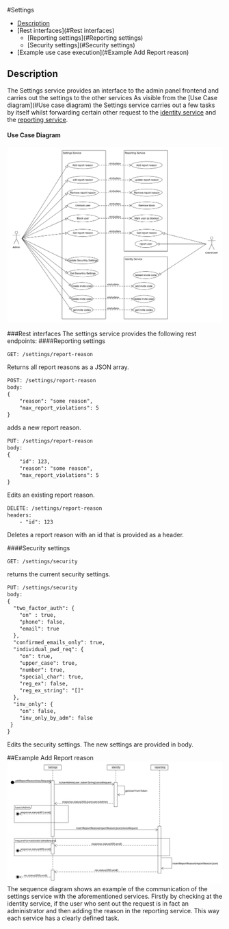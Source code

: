 #Settings
- [Description](#description)
- [Rest interfaces](#Rest interfaces)  
    - [Reporting settings](#Reporting settings)  
    - [Security settings](#Security settings)
- [Example use case execution](#Example Add Report reason)

## Description
The Settings service provides an interface to the admin panel frontend and carries out the settings to the other services
As visible from the [Use Case diagram](#Use case diagram) the Settings service carries out a few tasks by itself whilst forwarding certain other request to the [identity service](identity-service.md) and the [reporting service](reporting.md).

#### Use Case Diagram
![UseCaseDiagram](../../usecases/UseCaseDiagramAdminPanel.png)

###Rest interfaces
The settings service provides the following rest endpoints:
####Reporting settings
```
GET: /settings/report-reason
```
Returns all report reasons as a JSON array.  

```
POST: /settings/report-reason
body:
{
    "reason": "some reason",
    "max_report_violations": 5
}
```
adds a new report reason.

```
PUT: /settings/report-reason
body:
{
    "id": 123,
    "reason": "some reason",
    "max_report_violations": 5
}
```
Edits an existing report reason.


```
DELETE: /settings/report-reason
headers:
    - "id": 123
```
Deletes a report reason with an id that is provided as a header.

####Security settings
```
GET: /settings/security
```
returns the current security settings.

```
PUT: /settings/security
body:
{
  "two_factor_auth": {
    "on" : true,
    "phone": false,
    "email": true
  },
  "confirmed_emails_only": true,
  "individual_pwd_req": {
    "on": true,
    "upper_case": true,
    "number": true,
    "special_char": true,
    "reg_ex": false,
    "reg_ex_string": "[]"
  },
  "inv_only": {
    "on": false,
    "inv_only_by_adm": false
 }
}
```
Edits the security settings. The new settings are provided in body.

##Example Add Report reason
![Sequence Diagram](SequenceDiagram_AddReportReason.svg)
The sequence diagram shows an example of the communication of the settings service with the aforementioned services.
Firstly by checking at the identity service, if the user who sent out the request is in fact an administrator and then adding the reason in the reporting service.
This way each service has a clearly defined task.
